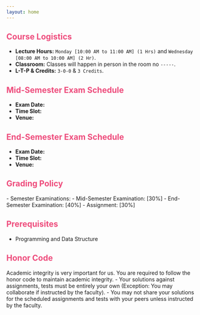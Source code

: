 ```yaml
---
layout: home
---
```

<h2 style="color: #ee4c7c;"><b>Course Logistics</b></h2>

- **Lecture Hours:** `Monday [10:00 AM to 11:00 AM] (1 Hrs)` and `Wednesday [08:00 AM to 10:00 AM] (2 Hr)`.
- **Classroom:** Classes will happen in person in the room no `-----`.
- **L-T-P & Credits:** `3-0-0` & `3 Credits`.

<h2 style="color: #ee4c7c;"><b>Mid-Semester Exam Schedule</b></h2>

- **Exam Date:** 
- **Time Slot:** 
- **Venue:** 

<h2 style="color: #ee4c7c;"><b>End-Semester Exam Schedule</b></h2>

- **Exam Date:** 
- **Time Slot:**
- **Venue:**

<h2 style="color: #ee4c7c;"><b>Grading Policy</b></h2>
- Semester Examinations:
    - Mid-Semester Examination: [30%]
    - End-Semester Examination: [40%]
- Assignment: [30%]


<h2 style="color: #ee4c7c;"><b>Prerequisites</b></h2>

- Programming and Data Structure

<h2 style="color: #ee4c7c;"><b>Honor Code</b></h2>
Academic integrity is very important for us. You are required to follow the honor code to maintain academic integrity.
- Your solutions against assignments, tests must be entirely your own (Exception: You may collaborate if instructed by the faculty).
- You may not share your solutions for the scheduled assignments and tests with your peers unless instructed by the faculty.
